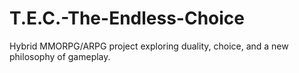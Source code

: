 # T.E.C.-The-Endless-Choice
Hybrid MMORPG/ARPG project exploring duality, choice, and a new philosophy of gameplay.
